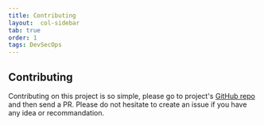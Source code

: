 ```yaml
---
title: Contributing
layout:  col-sidebar
tab: true
order: 1
tags: DevSecOps
---
```


## Contributing

Contributing on this project is so simple, please go to project's [GitHub repo](https://github.com) and then send a PR. 
Please do not hesitate to create an issue if you have any idea or recommandation. 
